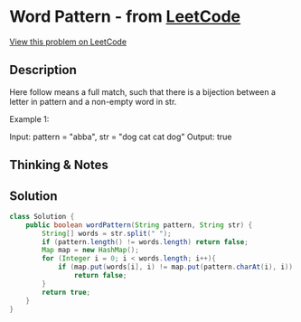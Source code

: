 # Word Pattern - from [LeetCode](https://leetcode.com)
[View this problem on LeetCode](https://leetcode.com/problems/word-pattern/)

## Description
Here follow means a full match, such that there is a bijection between a letter in pattern and a non-empty word in str.

Example 1:

Input: pattern = "abba", str = "dog cat cat dog"
Output: true

## Thinking & Notes


## Solution
```java
class Solution {
    public boolean wordPattern(String pattern, String str) {
        String[] words = str.split(" ");
        if (pattern.length() != words.length) return false;
        Map map = new HashMap();
        for (Integer i = 0; i < words.length; i++){
            if (map.put(words[i], i) != map.put(pattern.charAt(i), i))
                return false;
        }
        return true;
    }
}
```
